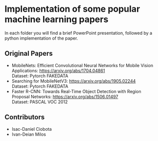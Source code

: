 # Implementation of some popular machine learning papers

In each folder you will find a brief PowerPoint presentation, followed by a python implementation of the paper.

## Original Papers
* MobileNets: Efficient Convolutional Neural Networks for Mobile Vision Applications: https://arxiv.org/abs/1704.04861  
Dataset: Pytorch FAKEDATA
* Searching for MobileNetV3: https://arxiv.org/abs/1905.02244  
Dataset: Pytorch FAKEDATA
* Faster R-CNN: Towards Real-Time Object Detection with Region Proposal Networks: https://arxiv.org/abs/1506.01497  
Dataset: PASCAL VOC 2012

## Contributors
* Isac-Daniel Ciobota
* Ivan-Deian Milos 
